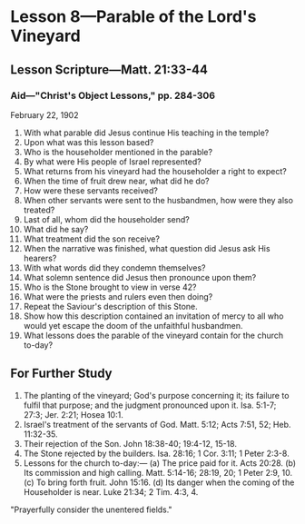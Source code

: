 # Lesson 8—Parable of the Lord's Vineyard

## Lesson Scripture—Matt. 21:33-44

### Aid—"Christ's Object Lessons," pp. 284-306

February 22, 1902

1. With what parable did Jesus continue His teaching in the temple?
2. Upon what was this lesson based?
3. Who is the householder mentioned in the parable?
4. By what were His people of Israel represented?
5. What returns from his vineyard had the householder a right to expect?
6. When the time of fruit drew near, what did he do?
7. How were these servants received?
8. When other servants were sent to the husbandmen, how were they also treated?
9. Last of all, whom did the householder send?
10. What did he say?
11. What treatment did the son receive?
12. When the narrative was finished, what question did Jesus ask His hearers?
13. With what words did they condemn themselves?
14. What solemn sentence did Jesus then pronounce upon them?
15. Who is the Stone brought to view in verse 42?
16. What were the priests and rulers even then doing?
17. Repeat the Saviour's description of this Stone.
18. Show how this description contained an invitation of mercy to all who would yet escape the doom of the unfaithful husbandmen.
19. What lessons does the parable of the vineyard contain for the church to-day?

## For Further Study

1. The planting of the vineyard; God's purpose concerning it; its failure to fulfil that purpose; and the judgment pronounced upon it. Isa. 5:1-7; 27:3; Jer. 2:21; Hosea 10:1.
2. Israel's treatment of the servants of God. Matt. 5:12; Acts 7:51, 52; Heb. 11:32-35.
3. Their rejection of the Son. John 18:38-40; 19:4-12, 15-18.
4. The Stone rejected by the builders. Isa. 28:16; 1 Cor. 3:11; 1 Peter 2:3-8.
5. Lessons for the church to-day:—
   (a) The price paid for it. Acts 20:28.
   (b) Its commission and high calling. Matt. 5:14-16; 28:19, 20; 1 Peter 2:9, 10.
   (c) To bring forth fruit. John 15:16.
   (d) Its danger when the coming of the Householder is near. Luke 21:34; 2 Tim. 4:3, 4.

"Prayerfully consider the unentered fields."